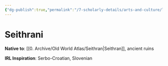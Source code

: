 ```yaml
---
{"dg-publish":true,"permalink":"/7-scholarly-details/arts-and-culture/languages/seithrani/"}
---
```


# Seithrani

**Native to**: [[0. Archive/Old World Atlas/Seithran\|Seithran]], ancient ruins

**IRL Inspiration**: Serbo-Croatian, Slovenian 